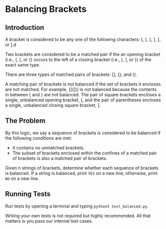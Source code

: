 # Balancing Brackets
## Introduction
A bracket is considered to be any one of the following characters:
(, ), {, }, [, or ].d

Two brackets are considered to be a matched pair if the an opening bracket
(i.e., (, [, or {) occurs to the left of a closing bracket
(i.e., ), ], or }) of the exact same type.

There are three types of matched pairs of brackets: [], {}, and ().

A matching pair of brackets is not balanced if the set of brackets it
encloses are not matched. For example, {[(])} is not balanced because the
contents in between { and } are not balanced. The pair of square brackets
encloses a single, unbalanced opening bracket, (, and the pair of
parentheses encloses a single, unbalanced closing square bracket, ].

## The Problem
By this logic, we say a sequence of brackets is considered to be balanced
if the following conditions are met:

- It contains no unmatched brackets.
- The subset of brackets enclosed within the confines of a matched pair of
brackets is also a matched pair of brackets.

Given n strings of brackets, determine whether each sequence of brackets
is balanced. If a string is balanced, print `YES` on a new line; otherwise,
print `NO` on a new line.

## Running Tests
Run tests by opening a terminal and typing `python3 test_balanced.py`.

Writing your own tests is not required but highly recommended. All that matters is you pass our internal test cases.